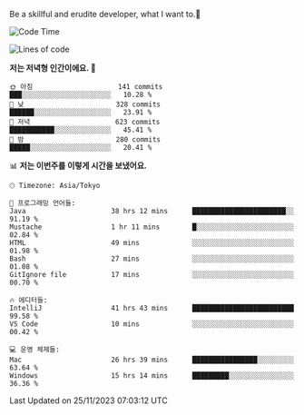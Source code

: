 Be a skillful and erudite developer, what I want to.👶

<!--START_SECTION:waka-->
![Code Time](http://img.shields.io/badge/Code%20Time-227%20hrs%2027%20mins-blue)

![Lines of code](https://img.shields.io/badge/%EC%A0%80%EB%8A%94%20%EC%97%AC%ED%83%9C%EA%B9%8C%EC%A7%80%20-734.8%20thousand%20%EC%A4%84%EC%9D%98%20%EC%BD%94%EB%93%9C%EB%A5%BC%20%EC%9E%91%EC%84%B1%ED%96%88%EC%96%B4%EC%9A%94.-blue)

**저는 저녁형 인간이에요. 🦉** 

```text
🌞 아침                     141 commits         ███░░░░░░░░░░░░░░░░░░░░░░   10.28 % 
🌆 낮　                     328 commits         ██████░░░░░░░░░░░░░░░░░░░   23.91 % 
🌃 저녁                     623 commits         ███████████░░░░░░░░░░░░░░   45.41 % 
🌙 밤　                     280 commits         █████░░░░░░░░░░░░░░░░░░░░   20.41 % 
```


📊 **저는 이번주를 이렇게 시간을 보냈어요.** 

```text
🕑︎ Timezone: Asia/Tokyo

💬 프로그래밍 언어들: 
Java                     38 hrs 12 mins      ███████████████████████░░   91.19 % 
Mustache                 1 hr 11 mins        █░░░░░░░░░░░░░░░░░░░░░░░░   02.84 % 
HTML                     49 mins             ░░░░░░░░░░░░░░░░░░░░░░░░░   01.98 % 
Bash                     27 mins             ░░░░░░░░░░░░░░░░░░░░░░░░░   01.08 % 
GitIgnore file           17 mins             ░░░░░░░░░░░░░░░░░░░░░░░░░   00.70 % 

🔥 에디터들: 
IntelliJ                 41 hrs 43 mins      █████████████████████████   99.58 % 
VS Code                  10 mins             ░░░░░░░░░░░░░░░░░░░░░░░░░   00.42 % 

💻 운영 체제들: 
Mac                      26 hrs 39 mins      ████████████████░░░░░░░░░   63.64 % 
Windows                  15 hrs 14 mins      █████████░░░░░░░░░░░░░░░░   36.36 % 
```


 Last Updated on 25/11/2023 07:03:12 UTC
<!--END_SECTION:waka-->

